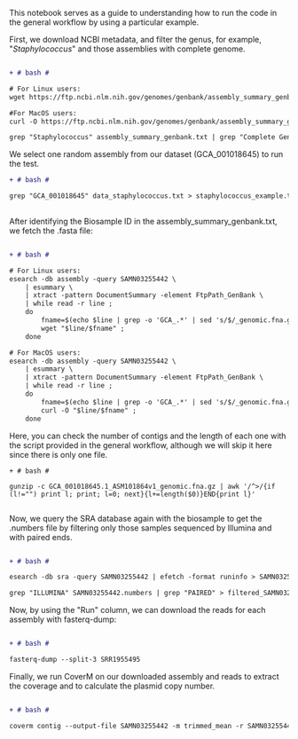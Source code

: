 This notebook serves as a guide to understanding how to run the code in the general workflow by using a particular example. 

First, we download NCBI metadata, and filter the genus, for example, "_Staphylococcus_" and those assemblies with complete genome. 

```diff

+ # bash #

# For Linux users:
wget https://ftp.ncbi.nlm.nih.gov/genomes/genbank/assembly_summary_genbank.txt

#For MacOS users:
curl -O https://ftp.ncbi.nlm.nih.gov/genomes/genbank/assembly_summary_genbank.txt

grep "Staphylococcus" assembly_summary_genbank.txt | grep "Complete Genome" > data_staphylococcus.txt

```
We select one random assembly from our dataset (GCA_001018645) to run the test. 

```diff
+ # bash #

grep "GCA_001018645" data_staphylococcus.txt > staphylococcus_example.txt
 
```
After identifying the Biosample ID in the assembly_summary_genbank.txt, we fetch the .fasta file:

```diff

+ # bash #

# For Linux users:
esearch -db assembly -query SAMN03255442 \
    | esummary \
    | xtract -pattern DocumentSummary -element FtpPath_GenBank \
    | while read -r line ;
    do
        fname=$(echo $line | grep -o 'GCA_.*' | sed 's/$/_genomic.fna.gz/') ;
        wget "$line/$fname" ;
    done

# For MacOS users:
esearch -db assembly -query SAMN03255442 \
    | esummary \
    | xtract -pattern DocumentSummary -element FtpPath_GenBank \
    | while read -r line ;
    do
        fname=$(echo $line | grep -o 'GCA_.*' | sed 's/$/_genomic.fna.gz/') ;
        curl -O "$line/$fname" ;
    done

 ```
Here, you can check the number of contigs and the length of each one with the script provided in the general workflow, although we will skip it here since there is only one file. 


 ```
+ # bash #

gunzip -c GCA_001018645.1_ASM101864v1_genomic.fna.gz | awk '/^>/{if (l!="") print l; print; l=0; next}{l+=length($0)}END{print l}'


 ```
Now, we query the SRA database again with the biosample to get the .numbers file by filtering only those samples sequenced by Illumina and with paired ends. 

```diff

+ # bash #

esearch -db sra -query SAMN03255442 | efetch -format runinfo > SAMN03255442.numbers

grep "ILLUMINA" SAMN03255442.numbers | grep "PAIRED" > filtered_SAMN03255442.numbers

```
Now, by using the "Run" column, we can download the reads for each assembly with fasterq-dump:

```diff

+ # bash #

fasterq-dump --split-3 SRR1955495

```
Finally, we run CoverM on our downloaded assembly and reads to extract the coverage and to calculate the plasmid copy number. 

```diff

+ # bash #

coverm contig --output-file SAMN03255442 -m trimmed_mean -r SAMN03255442.fasta -1 SRR1955495_1.fastq -2 SRR1955495_2.fastq

```

